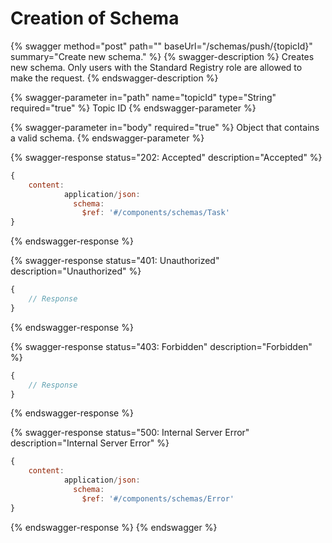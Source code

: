 # Creation of Schema

{% swagger method="post" path="" baseUrl="/schemas/push/{topicId}" summary="Create new schema." %}
{% swagger-description %}
Creates new schema. Only users with the Standard Registry role are allowed to make the request.
{% endswagger-description %}

{% swagger-parameter in="path" name="topicId" type="String" required="true" %}
Topic ID
{% endswagger-parameter %}

{% swagger-parameter in="body" required="true" %}
Object that contains a valid schema.
{% endswagger-parameter %}

{% swagger-response status="202: Accepted" description="Accepted" %}
```javascript
{
    content:
            application/json:
              schema:
                $ref: '#/components/schemas/Task'
}
```
{% endswagger-response %}

{% swagger-response status="401: Unauthorized" description="Unauthorized" %}
```javascript
{
    // Response
}
```
{% endswagger-response %}

{% swagger-response status="403: Forbidden" description="Forbidden" %}
```javascript
{
    // Response
}
```
{% endswagger-response %}

{% swagger-response status="500: Internal Server Error" description="Internal Server Error" %}
```javascript
{
    content:
            application/json:
              schema:
                $ref: '#/components/schemas/Error'
}
```
{% endswagger-response %}
{% endswagger %}
